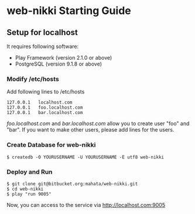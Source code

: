 # web-nikki Starting Guide

## Setup for localhost

It requires following software:

* Play Framework (version 2.1.0 or above)
* PostgreSQL (version 9.1.8 or above)

### Modify /etc/hosts

Add following lines to /etc/hosts

    127.0.0.1	localhost.com
    127.0.0.1	foo.localhost.com
    127.0.0.1	bar.localhost.com

*foo.localhost.com* and *bar.localhost.com* allow you to create user "foo" and "bar".  If you want to make other users, please add lines for the users.

### Create Database for web-nikki

    $ createdb -O YOURUSERNAME -U YOURUSERNAME -E utf8 web-nikki 

### Deploy and Run

    $ git clone git@bitbucket.org:mahata/web-nikki.git 
    $ cd web-nikki
    $ play "run 9005"

Now, you can access to the service via http://localhost.com:9005


